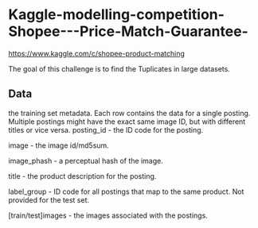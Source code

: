 # Kaggle-modelling-competition-Shopee---Price-Match-Guarantee-

https://www.kaggle.com/c/shopee-product-matching



The goal of this challenge is to find the Tuplicates in large datasets. 




## Data
the training set metadata. Each row contains the data for a single posting. Multiple postings might have the exact same image ID, but with different titles or vice versa.
posting_id - the ID code for the posting.

image - the image id/md5sum.

image_phash - a perceptual hash of the image.

title - the product description for the posting.

label_group - ID code for all postings that map to the same product. Not provided for the test set.

[train/test]images - the images associated with the postings.



